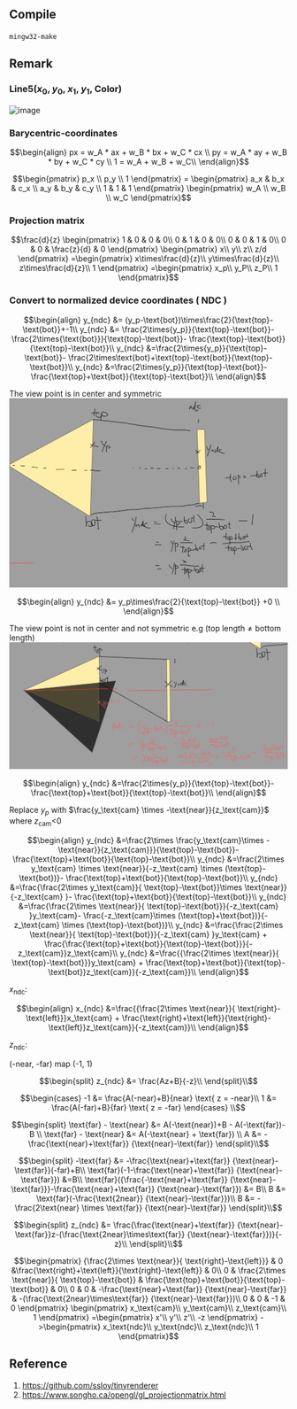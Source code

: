 
## Compile
```mingw32-make```



## Remark

### Line5($x_0$, $y_0$, $x_1$, $y_1$, Color)
 ![image](./public/Bresenham’s%20Line%20Drawing%20Algorithm.png)



### Barycentric-coordinates
```math
\begin{align}
    px = w_A * ax + w_B * bx + w_C * cx \\
    py = w_A * ay + w_B * by + w_C * cy \\
    1  = w_A + w_B + w_C\\
\end{align}
```

```math
\begin{pmatrix}
p_x \\
p_y \\
1
\end{pmatrix}
=
\begin{pmatrix}
a_x & b_x & c_x \\
a_y & b_y & c_y \\
1 & 1 & 1
\end{pmatrix}
\begin{pmatrix}
w_A \\
w_B \\
w_C
\end{pmatrix}
```

### Projection matrix

```math
\frac{d}{z}
\begin{pmatrix}
1 & 0   & 0   & 0\\
0   & 1 & 0   & 0\\
0   & 0   & 1 & 0\\
0   & 0   & \frac{z}{d}   & 0
\end{pmatrix}
\begin{pmatrix}
x\\
y\\
z\\
z/d  
\end{pmatrix}
=\begin{pmatrix}
x\times\frac{d}{z}\\
y\times\frac{d}{z}\\
z\times\frac{d}{z}\\
1 
\end{pmatrix}
=\begin{pmatrix}
x_p\\
y_P\\
z_P\\
1
\end{pmatrix}
```
### Convert to normalized device coordinates ( NDC )
```math
\begin{align}
y_{ndc} &= (y_p-\text{bot})\times\frac{2}{\text{top}-\text{bot}}+-1\\
y_{ndc} &= \frac{2\times{y_p}}{\text{top}-\text{bot}}-\frac{2\times{\text{bot}}}{\text{top}-\text{bot}}- \frac{\text{top}-\text{bot}}{\text{top}-\text{bot}}\\
y_{ndc} &=\frac{2\times{y_p}}{\text{top}-\text{bot}}- \frac{2\times\text{bot}+\text{top}-\text{bot}}{\text{top}-\text{bot}}\\
y_{ndc} &=\frac{2\times{y_p}}{\text{top}-\text{bot}}- \frac{\text{top}+\text{bot}}{\text{top}-\text{bot}}\\
\end{align}
```

The view point is in center and symmetric
![side view](./asset/sideViewNDC.png)
```math
\begin{align}
y_{ndc} &= y_p\times\frac{2}{\text{top}-\text{bot}} +0 \\
\end{align}
```
The view point is not in center and not symmetric e.g $(\text{top length} \not = \text{bottom length})$
![side view](./asset/asySideViewNDC.png)
```math
\begin{align}
y_{ndc} &=\frac{2\times{y_p}}{\text{top}-\text{bot}}- \frac{\text{top}+\text{bot}}{\text{top}-\text{bot}}\\
\end{align}
```

Replace $y_p$ with $\frac{y_\text{cam} \times -\text{near}}{z_\text{cam}}$ where $z_\text{cam}$<0

```math
\begin{align}
y_{ndc} &=\frac{2\times \frac{y_\text{cam}\times -\text{near}}{z_\text{cam}}}{\text{top}-\text{bot}}- \frac{\text{top}+\text{bot}}{\text{top}-\text{bot}}\\
y_{ndc} &=\frac{2\times y_\text{cam} \times \text{near}}{-z_\text{cam} \times (\text{top}-\text{bot})}- \frac{\text{top}+\text{bot}}{\text{top}-\text{bot}}\\
y_{ndc} &=\frac{\frac{2\times y_\text{cam}}{ \text{top}-\text{bot}}\times \text{near}}{-z_\text{cam} }- \frac{\text{top}+\text{bot}}{\text{top}-\text{bot}}\\
y_{ndc} &=\frac{\frac{2\times \text{near}}{ \text{top}-\text{bot}}}{-z_\text{cam} }y_\text{cam}- \frac{-z_\text{cam}\times (\text{top}+\text{bot})}{-z_\text{cam} \times (\text{top}-\text{bot})}\\
y_{ndc} &=\frac{\frac{2\times \text{near}}{ \text{top}-\text{bot}}}{-z_\text{cam} }y_\text{cam} + \frac{\frac{\text{top}+\text{bot}}{\text{top}-\text{bot}}}{-z_\text{cam}}z_\text{cam}\\
y_{ndc} &=\frac{{\frac{2\times \text{near}}{ \text{top}-\text{bot}}}y_\text{cam} + \frac{\text{top}+\text{bot}}{\text{top}-\text{bot}}z_\text{cam}}{-z_\text{cam}}\\
\end{align}
```
$x_\text{ndc}$:
```math
\begin{align}
x_{ndc} &=\frac{{\frac{2\times \text{near}}{ \text{right}-\text{left}}}x_\text{cam} + \frac{\text{right}+\text{left}}{\text{right}-\text{left}}z_\text{cam}}{-z_\text{cam}}\\
\end{align}
```

$z_\text{ndc}$:

(-near, -far) map (-1, 1)

```math
\begin{split}
z_{ndc} &= \frac{Az+B}{-z}\\
\end{split}\\
```
```math
\begin{cases}
-1 &= \frac{A(-near)+B}{near} \text{ z = -near}\\
1 &= \frac{A(-far)+B}{far} \text{ z = -far}
\end{cases} \\
```
```math
\begin{split}
\text{far} - \text{near} &= A(-\text{near})+B - A(-\text{far})-B \\
\text{far} - \text{near} &= A(-\text{near} + \text{far}) \\
A &= -  \frac{\text{near}+\text{far}} {\text{near}-\text{far}}
\end{split}\\
```
```math
\begin{split}
-\text{far} &= -\frac{\text{near}+\text{far}} {\text{near}-\text{far}}(-far)+B\\
\text{far}(-1-\frac{\text{near}+\text{far}} {\text{near}-\text{far}}) &=B\\
\text{far}({\frac{-\text{near}+\text{far}} {\text{near}-\text{far}}}-\frac{\text{near}+\text{far}} {\text{near}-\text{far}}) &= B\\
B &= \text{far}(-\frac{\text{2near}} {\text{near}-\text{far}})\\
B &= -\frac{2\text{near} \times \text{far}} {\text{near}-\text{far}}
\end{split}\\
```
```math
\begin{split}
z_{ndc} &= \frac{\frac{\text{near}+\text{far}} {\text{near}-\text{far}}z-(\frac{\text{2near}\times\text{far}} {\text{near}-\text{far}})}{-z}\\
\end{split}\\
```

```math
\begin{pmatrix}
{\frac{2\times \text{near}}{ \text{right}-\text{left}}} & 0   &\frac{\text{right}+\text{left}}{\text{right}-\text{left}}  & 0\\
0   & \frac{2\times \text{near}}{ \text{top}-\text{bot}} & \frac{\text{top}+\text{bot}}{\text{top}-\text{bot}}   & 0\\
0   & 0   & -\frac{\text{near}+\text{far}} {\text{near}-\text{far}} & -(\frac{\text{2near}\times\text{far}} {\text{near}-\text{far}})\\
0   & 0   & -1   & 0
\end{pmatrix}
\begin{pmatrix}
x_\text{cam}\\
y_\text{cam}\\
z_\text{cam}\\
1
\end{pmatrix}
=\begin{pmatrix}
x'\\
y'\\
z'\\
-z
\end{pmatrix}
->\begin{pmatrix}
x_\text{ndc}\\
y_\text{ndc}\\
z_\text{ndc}\\
1
\end{pmatrix}
```

## Reference
1. https://github.com/ssloy/tinyrenderer 
2. https://www.songho.ca/opengl/gl_projectionmatrix.html